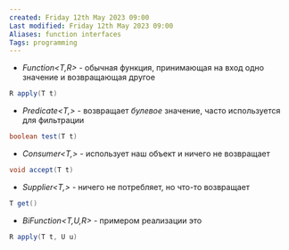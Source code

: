 ```yaml
---
created: Friday 12th May 2023 09:00
Last modified: Friday 12th May 2023 09:00
Aliases: function interfaces
Tags: programming
---
```


- *Function<T,R>* - обычная функция, принимающая на вход одно значение и возвращающая другое 
```java
R apply(T t)
```
- *Predicate<T,>* - возвращает *булевое* значение, часто используется для фильтрации
```java
boolean test(T t)
```
- *Consumer<T,>* - использует наш объект и ничего не возвращает
```java
void accept(T t)
```
- *Supplier<T,>* - ничего не потребляет, но что-то возвращает
```java
T get()
```
- *BiFunction<T,U,R>* - примером реализации это
```java
R apply(T t, U u)
```
